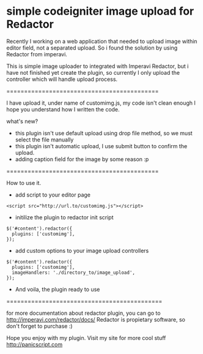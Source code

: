 simple codeigniter image upload for Redactor
============================================

Recently I working on a web application that needed to upload image within editor field, not a separated upload. 
So i found the solution by using Redactor from imperavi.

This is simple image uploader to integrated with Imperavi Redactor, but i have not finished yet create the plugin, 
so currently I only upload the controller which will handle upload process.

===========================================

I have upload it, under name of customimg.js, my code isn't clean enough I hope you understand how I written the code.

what's new?
- this plugin isn't use default upload using drop file method, so we must select the file manually
- this plugin isn't automatic upload, I use submit button to confirm the upload.
- adding caption field for the image by some reason :p

===========================================

How to use it.

- add script to your editor page

```
<script src="http://url.to/customimg.js"></script>
```

- initilize the plugin to redactor init script

```
$('#content').redactor({
  plugins: ['customimg'],
});
```

- add custom options to your image upload controllers

```
$('#content').redactor({
  plugins: ['customimg'],
  imageHandlers: './directory_to/image_upload',
});
```

- And voila, the plugin ready to use

============================================

for more documentation about redactor plugin, you can go to http://imperavi.com/redactor/docs/
Redactor is propietary software, so don't forget to purchase :)

Hope you enjoy with my plugin.
Visit my site for more cool stuff http://panicscript.com
